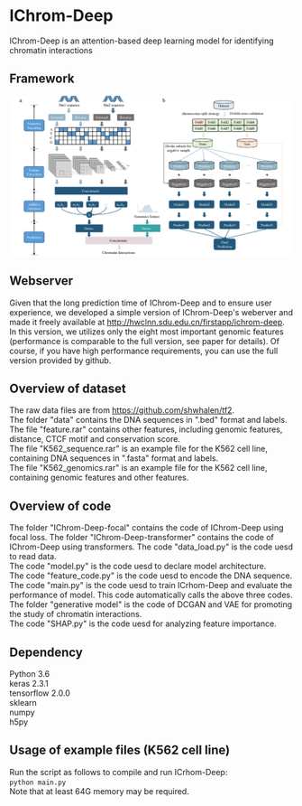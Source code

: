# IChrom-Deep
IChrom-Deep is an attention-based deep learning model for identifying chromatin interactions

## Framework
![image](https://github.com/HaoWuLab-Bioinformatics/IChrom-Deep/blob/main/Figure/Figure.png)

## Webserver
Given that the long prediction time of IChrom-Deep and to ensure user experience, we developed a simple version of IChrom-Deep's weberver and made it freely available at http://hwclnn.sdu.edu.cn/firstapp/ichrom-deep. In this version, we utilizes only the eight most important genomic features (performance is comparable to the full version, see paper for details). Of course, if you have high performance requirements, you can use the full version provided by github.

## Overview of dataset
The raw data files are from https://github.com/shwhalen/tf2.  
The folder "data" contains the DNA sequences in ".bed" format and labels. 
The file "feature.rar" contains other features, including genomic features, distance, CTCF motif and conservation score.  
The file "K562_sequence.rar" is an example file for the K562 cell line, containing DNA sequences in ".fasta" format and labels.  
The file "K562_genomics.rar" is an example file for the K562 cell line, containing genomic features and other features.  

## Overview of code
The folder "IChrom-Deep-focal" contains the code of IChrom-Deep using focal loss.
The folder "IChrom-Deep-transformer" contains the code of IChrom-Deep using transformers.
The code "data_load.py" is the code uesd to read data.  
The code "model.py" is the code uesd to declare model architecture.  
The code "feature_code.py" is the code uesd to encode the DNA sequence.  
The code "main.py" is the code uesd to train ICrhom-Deep and evaluate the performance of model. This code automatically calls the above three codes.  
The folder "generative model" is the code of DCGAN and VAE for promoting the study of chromatin interactions.  
The code "SHAP.py" is the code uesd for analyzing feature importance.

## Dependency
Python 3.6   
keras 2.3.1  
tensorflow 2.0.0  
sklearn  
numpy  
h5py 

## Usage of example files (K562 cell line)
Run the script as follows to compile and run ICrhom-Deep:  
`python main.py`  
Note that at least 64G memory may be required.
